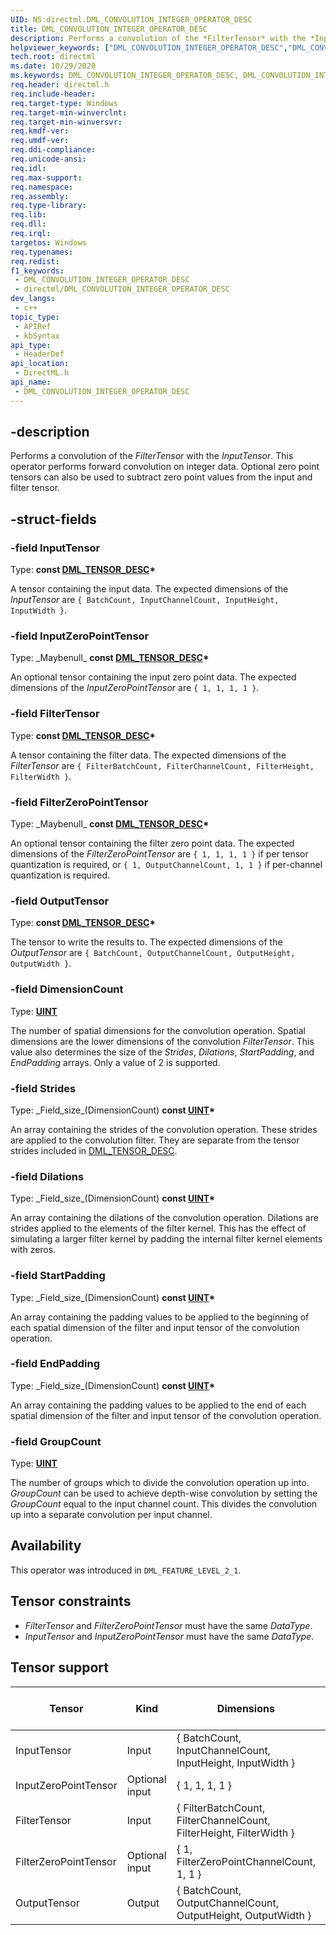 ```yaml
---
UID: NS:directml.DML_CONVOLUTION_INTEGER_OPERATOR_DESC
title: DML_CONVOLUTION_INTEGER_OPERATOR_DESC
description: Performs a convolution of the *FilterTensor* with the *InputTensor*. This operator performs forward convolution on integer data.
helpviewer_keywords: ["DML_CONVOLUTION_INTEGER_OPERATOR_DESC","DML_CONVOLUTION_INTEGER_OPERATOR_DESC structure","direct3d12.dml_convolution_integer_operator_desc","directml/DML_CONVOLUTION_INTEGER_OPERATOR_DESC"]
tech.root: directml
ms.date: 10/29/2020
ms.keywords: DML_CONVOLUTION_INTEGER_OPERATOR_DESC, DML_CONVOLUTION_INTEGER_OPERATOR_DESC structure, direct3d12.dml_convolution_integer_operator_desc, directml/DML_CONVOLUTION_INTEGER_OPERATOR_DESC
req.header: directml.h
req.include-header: 
req.target-type: Windows
req.target-min-winverclnt: 
req.target-min-winversvr: 
req.kmdf-ver: 
req.umdf-ver: 
req.ddi-compliance: 
req.unicode-ansi: 
req.idl: 
req.max-support: 
req.namespace: 
req.assembly: 
req.type-library: 
req.lib: 
req.dll: 
req.irql: 
targetos: Windows
req.typenames: 
req.redist: 
f1_keywords:
 - DML_CONVOLUTION_INTEGER_OPERATOR_DESC
 - directml/DML_CONVOLUTION_INTEGER_OPERATOR_DESC
dev_langs:
 - c++
topic_type:
 - APIRef
 - kbSyntax
api_type:
 - HeaderDef
api_location:
 - DirectML.h
api_name:
 - DML_CONVOLUTION_INTEGER_OPERATOR_DESC
---
```


## -description

Performs a convolution of the *FilterTensor* with the *InputTensor*. This operator performs forward convolution on integer data. Optional zero point tensors can also be used to subtract zero point values from the input and filter tensor. 

## -struct-fields

### -field InputTensor

Type: **const [DML_TENSOR_DESC](/windows/win32/api/directml/ns-directml-dml_tensor_desc)\***

A tensor containing the input data. The expected dimensions of the *InputTensor* are `{ BatchCount, InputChannelCount, InputHeight, InputWidth }`.

### -field InputZeroPointTensor

Type: \_Maybenull\_ **const [DML_TENSOR_DESC](/windows/win32/api/directml/ns-directml-dml_tensor_desc)\***

An optional tensor containing the input zero point data. The expected dimensions of the *InputZeroPointTensor* are `{ 1, 1, 1, 1 }`.

### -field FilterTensor

Type: **const [DML_TENSOR_DESC](/windows/win32/api/directml/ns-directml-dml_tensor_desc)\***

A tensor containing the filter data. The expected dimensions of the *FilterTensor* are `{ FilterBatchCount, FilterChannelCount, FilterHeight, FilterWidth }`.

### -field FilterZeroPointTensor

Type: \_Maybenull\_ **const [DML_TENSOR_DESC](/windows/win32/api/directml/ns-directml-dml_tensor_desc)\***

An optional tensor containing the filter zero point data. The expected dimensions of the *FilterZeroPointTensor* are `{ 1, 1, 1, 1 }` if per tensor quantization is required, or `{ 1, OutputChannelCount, 1, 1 }` if per-channel quantization is required.

### -field OutputTensor

Type: **const [DML_TENSOR_DESC](/windows/win32/api/directml/ns-directml-dml_tensor_desc)\***

The tensor to write the results to. The expected dimensions of the *OutputTensor* are `{ BatchCount, OutputChannelCount, OutputHeight, OutputWidth }`.

### -field DimensionCount

Type: [**UINT**](/windows/desktop/winprog/windows-data-types)

The number of spatial dimensions for the convolution operation. Spatial dimensions are the lower dimensions of the convolution *FilterTensor*. This value also determines the size of the *Strides*, *Dilations*, *StartPadding*, and *EndPadding* arrays. Only a value of 2 is supported.

### -field Strides

Type: \_Field_size\_(DimensionCount) **const [UINT](/windows/desktop/WinProg/windows-data-types)\***

An array containing the strides of the convolution operation. These strides are applied to the convolution filter. They are separate from the tensor strides included in [DML_TENSOR_DESC](/windows/win32/api/directml/ns-directml-dml_tensor_desc).

### -field Dilations

Type: \_Field_size\_(DimensionCount) **const [UINT](/windows/desktop/WinProg/windows-data-types)\***

An array containing the dilations of the convolution operation. Dilations are strides applied to the elements of the filter kernel. This has the effect of simulating a larger filter kernel by padding the internal filter kernel elements with zeros.

### -field StartPadding

Type: \_Field_size\_(DimensionCount) **const [UINT](/windows/desktop/WinProg/windows-data-types)\***

An array containing the padding values to be applied to the beginning of each spatial dimension of the filter and input tensor of the convolution operation.

### -field EndPadding

Type: \_Field_size\_(DimensionCount) **const [UINT](/windows/desktop/WinProg/windows-data-types)\***

An array containing the padding values to be applied to the end of each spatial dimension of the filter and input tensor of the convolution operation.

### -field GroupCount

Type: [**UINT**](/windows/desktop/winprog/windows-data-types)

The number of groups which to divide the convolution operation up into. *GroupCount* can be used to achieve depth-wise convolution by setting the *GroupCount* equal to the input channel count. This divides the convolution up into a separate convolution per input channel.

## Availability
This operator was introduced in `DML_FEATURE_LEVEL_2_1`.

## Tensor constraints
* *FilterTensor* and *FilterZeroPointTensor* must have the same *DataType*.
* *InputTensor* and *InputZeroPointTensor* must have the same *DataType*.

## Tensor support
| Tensor | Kind | Dimensions | Supported dimension counts | Supported data types |
| ------ | ---- | ---------- | -------------------------- | -------------------- |
| InputTensor | Input | { BatchCount, InputChannelCount, InputHeight, InputWidth } | 4 | INT8, UINT8 |
| InputZeroPointTensor | Optional input | { 1, 1, 1, 1 } | 4 | INT8, UINT8 |
| FilterTensor | Input | { FilterBatchCount, FilterChannelCount, FilterHeight, FilterWidth } | 4 | INT8, UINT8 |
| FilterZeroPointTensor | Optional input | { 1, FilterZeroPointChannelCount, 1, 1 } | 4 | INT8, UINT8 |
| OutputTensor | Output | { BatchCount, OutputChannelCount, OutputHeight, OutputWidth } | 4 | INT32 |
